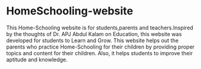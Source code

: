 # HomeSchooling-website
This Home-Schooling website is for students,parents and teachers.Inspired by the thoughts of Dr. APJ Abdul Kalam on Education, this website was developed for students to Learn and Grow. This website helps out the parents who practice Home-Schooling for their children by providing proper topics and content for their children. Also, it helps students to improve their aptitude and knowledge.
